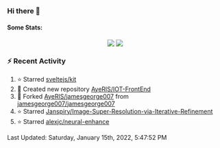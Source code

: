 ### Hi there 👋

#### Some Stats:
<p align="center">
    <img align="center" src="https://github-readme-stats.vercel.app/api?username=AyeRlS&hide=stars&count_private=true&theme=dark" />
    <img align="center" src="https://github-readme-stats.vercel.app/api/top-langs/?username=AyeRlS&hide=html,css,scss,less&langs_count=10&layout=compact&theme=dark" />
</p>
<!--
[![Anurag's github stats](https://github-readme-stats-chi-wheat.vercel.app/api?username=AyeRlS&hide=stars&count_private=true&theme=dracula)](https://github.com/anuraghazra/github-readme-stats)
[![Top Langs](https://github-readme-stats-chi-wheat.vercel.app/api/top-langs/?username=AyeRlS&hide=html,css,scss,less&langs_count=10&layout=compact&theme=dracula)](https://github.com/anuraghazra/github-readme-stats)
[![willianrod's wakatime stats](https://github-readme-stats.vercel.app/api/wakatime?username=Ayeris)](https://github.com/anuraghazra/github-readme-stats)
-->
<!--START_SECTION:waka-->

<!--END_SECTION:waka-->

### :zap: Recent Activity

<!--RECENT_ACTIVITY:start-->
1. ⭐ Starred [sveltejs/kit](https://github.com/sveltejs/kit)
2. 📔 Created new repository [AyeRlS/IOT-FrontEnd](https://github.com/AyeRlS/IOT-FrontEnd)
3. 🔱 Forked [AyeRlS/jamesgeorge007](https://github.com/AyeRlS/jamesgeorge007) from [jamesgeorge007/jamesgeorge007](https://github.com/jamesgeorge007/jamesgeorge007)
4. ⭐ Starred [Janspiry/Image-Super-Resolution-via-Iterative-Refinement](https://github.com/Janspiry/Image-Super-Resolution-via-Iterative-Refinement)
5. ⭐ Starred [alexjc/neural-enhance](https://github.com/alexjc/neural-enhance)
<!--RECENT_ACTIVITY:end-->

<!--RECENT_ACTIVITY:last_update-->
Last Updated: Saturday, January 15th, 2022, 5:47:52 PM
<!--RECENT_ACTIVITY:last_update_end-->

<!--
**AyeRlS/AyeRlS** is a ✨ _special_ ✨ repository because its `README.md` (this file) appears on your GitHub profile.

Here are some ideas to get you started:

- 🔭 I’m currently working on ...
- 🌱 I’m currently learning ...
- 👯 I’m looking to collaborate on ...
- 🤔 I’m looking for help with ...
- 💬 Ask me about ...
- 📫 How to reach me: ...
- 😄 Pronouns: fucking hell
- ⚡ Fun fact: ...
-->
